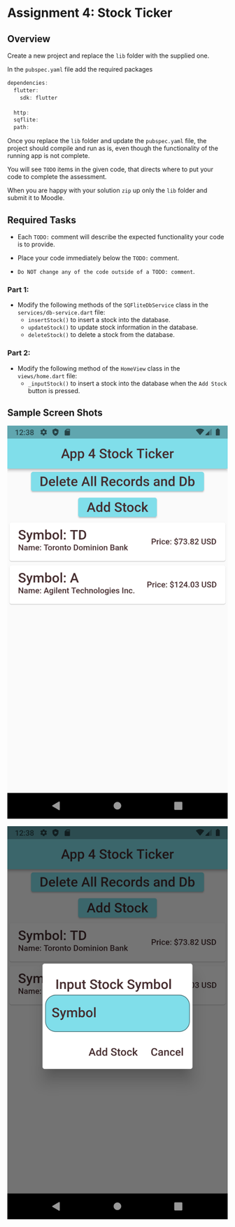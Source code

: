 # Assignment 4: Stock Ticker

## Overview

Create a new project and replace the `lib` folder with the supplied one. 

In the `pubspec.yaml` file add the required packages 

```dart
dependencies:
  flutter:
    sdk: flutter
  
  http:
  sqflite:
  path:
```

Once you replace the `lib` folder and update the `pubspec.yaml` file, the project should compile and run as is, even though the functionality of the running app is not complete.

You will see `TODO` items in the given code, that directs where to put your code to complete the assessment. 

When you are happy with your solution `zip` up only the `lib` folder and submit it to Moodle.

## Required Tasks

- Each `TODO:` comment will describe the expected functionality your code is to provide.

- Place your code immediately below the `TODO:` comment.

- `Do NOT change any of the code outside of a TODO: comment`.

### Part 1:

- Modify the following methods of the `SQFliteDbService` class in the `services/db-service.dart` file:
  - `insertStock()` to insert a stock into the database.
  - `updateStock()` to update stock information in the database.
  - `deleteStock()` to delete a stock from the database.

### Part 2:

- Modify the following method of the `HomeView` class in the `views/home.dart` file:
  - `_inputStock()` to insert a stock into the database when the `Add Stock` button is pressed.

## Sample Screen Shots
 
![Screenshot1](./img/1.png)

![Screenshot2](./img/2.png)


